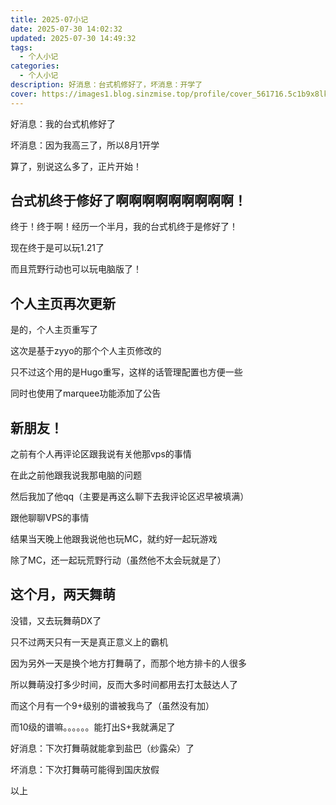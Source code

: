 ```yaml
---
title: 2025-07小记
date: 2025-07-30 14:02:32
updated: 2025-07-30 14:49:32
tags:
  - 个人小记
categories:
  - 个人小记
description: 好消息：台式机修好了，坏消息：开学了
cover: https://images1.blog.sinzmise.top/profile/cover_561716.5c1b9x8lk2.webp
---
```


好消息：我的台式机修好了

坏消息：因为我高三了，所以8月1开学

算了，别说这么多了，正片开始！

## 台式机终于修好了啊啊啊啊啊啊啊啊啊！

终于！终于啊！经历一个半月，我的台式机终于是修好了！

现在终于是可以玩1.21了

而且荒野行动也可以玩电脑版了！

## 个人主页再次更新

是的，个人主页重写了

这次是基于zyyo的那个个人主页修改的

只不过这个用的是Hugo重写，这样的话管理配置也方便一些

同时也<psw>使用了marquee功能</psw>添加了公告

## 新朋友！

之前有个人再评论区跟我说有关他那vps的事情

在此之前他跟我说我那电脑的问题

然后我加了他qq<psw>（主要是再这么聊下去我评论区迟早被填满）</psw>

跟他聊聊VPS的事情

结果当天晚上他跟我说他也玩MC，就约好一起玩游戏

除了MC，还一起玩荒野行动<psw>（虽然他不太会玩就是了）</psw>

## 这个月，两天舞萌

没错，又去玩舞萌DX了

只不过两天只有一天是真正意义上的霸机

因为另外一天是换个地方打舞萌了，而那个地方排卡的人很多

所以舞萌没打多少时间<psw>，反而大多时间都用去打太鼓达人了</psw>

而这个月有一个9+级别的谱被我鸟了（虽然没有加）

而10级的谱嘛。。。。。。能打出S+我就满足了

好消息：下次打舞萌就能拿到盐巴（纱露朵）了

坏消息：下次打舞萌可能得到国庆放假



以上